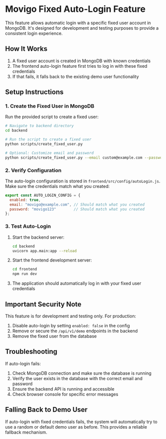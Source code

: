 # Movigo Fixed Auto-Login Feature

This feature allows automatic login with a specific fixed user account in MongoDB. It's designed for development and testing purposes to provide a consistent login experience.

## How It Works

1. A fixed user account is created in MongoDB with known credentials
2. The frontend auto-login feature first tries to log in with these fixed credentials
3. If that fails, it falls back to the existing demo user functionality

## Setup Instructions

### 1. Create the Fixed User in MongoDB

Run the provided script to create a fixed user:

```bash
# Navigate to backend directory
cd backend

# Run the script to create a fixed user
python scripts/create_fixed_user.py

# Optional: Customize email and password
python scripts/create_fixed_user.py --email custom@example.com --password custompass123
```

### 2. Verify Configuration

The auto-login configuration is stored in `frontend/src/config/autoLogin.js`. Make sure the credentials match what you created:

```javascript
export const AUTO_LOGIN_CONFIG = {
  enabled: true,
  email: "movigo@example.com", // Should match what you created
  password: "movigo123"        // Should match what you created
};
```

### 3. Test Auto-Login

1. Start the backend server:
   ```bash
   cd backend
   uvicorn app.main:app --reload
   ```

2. Start the frontend development server:
   ```bash
   cd frontend
   npm run dev
   ```

3. The application should automatically log in with your fixed user credentials

## Important Security Note

This feature is for development and testing only. For production:

1. Disable auto-login by setting `enabled: false` in the config
2. Remove or secure the `/api/v1/demo` endpoints in the backend
3. Remove the fixed user from the database

## Troubleshooting

If auto-login fails:

1. Check MongoDB connection and make sure the database is running
2. Verify the user exists in the database with the correct email and password
3. Ensure the backend API is running and accessible
4. Check browser console for specific error messages

## Falling Back to Demo User

If auto-login with fixed credentials fails, the system will automatically try to use a random or default demo user as before. This provides a reliable fallback mechanism. 